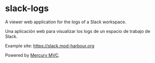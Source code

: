 # slack-logs
A viewer web application for the logs of a Slack workspace.

Una aplicación web para visualizar los logs de un espacio de trabajo de Slack.

Example site: https://slack.mod-harbour.org

Powered by [Mercury MVC](https://github.com/carles9000/mercury).